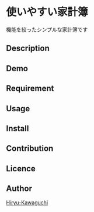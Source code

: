 使いやすい家計簿
====

機能を絞ったシンプルな家計簿です

## Description

## Demo

## Requirement

## Usage

## Install

## Contribution

## Licence


## Author

[Hiryu-Kawaguchi](https://github.com/Hiryu-Kawaguchi)